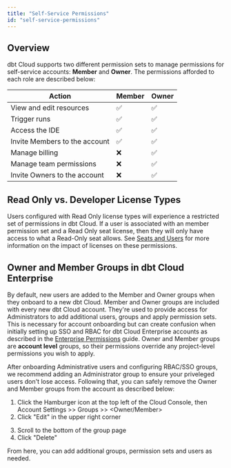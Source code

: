 ```yaml
---
title: "Self-Service Permissions"
id: "self-service-permissions"
---
```


## Overview

dbt Cloud supports two different permission sets to manage permissions for self-service accounts: **Member** and **Owner**. The permissions afforded to each role are described below:

| Action | Member | Owner |
| ------ | ------ | ----- |
| View and edit resources | ✅ | ✅ |
| Trigger runs | ✅ | ✅ |
| Access the IDE | ✅ | ✅ |
| Invite Members to the account | ✅ | ✅ |
| Manage billing | ❌ | ✅ |
| Manage team permissions | ❌ | ✅ |
| Invite Owners to the account | ❌ | ✅ |

## Read Only vs. Developer License Types

Users configured with Read Only license types will experience a restricted set of permissions in dbt Cloud. If a user is associated with an member permission set and a Read Only seat license, then they will only have access to what a Read-Only seat allows. See [Seats and Users](cloud-seats-and-users) for more information on the impact of licenses on these permissions.

## Owner and Member Groups in dbt Cloud Enterprise

By default, new users are added to the Member and Owner groups when they onboard to a new dbt Cloud. Member and Owner groups are included with every new dbt Cloud account. They're used to provide access for Administrators to add additional users, groups and apply permission sets. This is necessary for account onboarding but can create confusion when initially setting up SSO and RBAC for dbt Cloud Enterprise accounts as described in the [Enterprise Permissions](enterprise-permissions) guide. Owner and Member groups are **account level** groups, so their permissions override any project-level permissions you wish to apply.

After onboarding Administrative users and configuring RBAC/SSO groups, we recommend adding an Administrator group to ensure your priveleged users don't lose access. Following that, you can safely remove the Owner and Member groups from the account as described below:  

1) Click the Hamburger icon at the top left of the Cloud Console, then Account Settings >> Groups >> <Owner/Member>  
2) Click "Edit" in the upper right corner

<Lightbox src="/img/docs/dbt-cloud/dbt-cloud-enterprise/access-control/edit-group.png" title="Editing a Group"/>

3) Scroll to the bottom of the group page
4) Click "Delete"

From here, you can add additional groups, permission sets and users as needed.